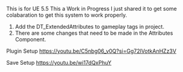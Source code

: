 This is for UE 5.5
This a Work in Progress I just shared it to get some colabaration to get this system to work properly.

1. Add the DT_ExtendedAttributes to gameplay tags in project.
2. There are some changes that need to be made in the Attributes Component.

Plugin Setup
https://youtu.be/C5nbg06_v0Q?si=Gg72lVotkAnHZz3V

Save Setup
https://youtu.be/wi17dQxPhuY
